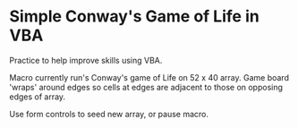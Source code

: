 Simple Conway's Game of Life in VBA
========================

Practice to help improve skills using VBA.

Macro currently run's Conway's game of Life on 52 x 40 array.
Game board 'wraps' around edges so cells at edges are adjacent to 
those on opposing edges of array.

Use form controls to seed new array, or pause macro.